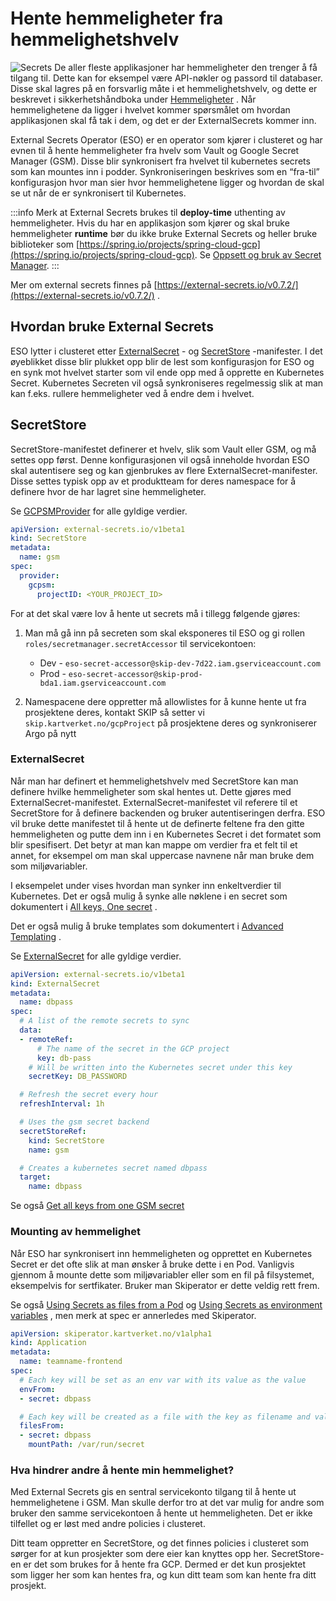 # Hente hemmeligheter fra hemmelighetshvelv

![Secrets](images/556138500.png)
De aller fleste applikasjoner har hemmeligheter den trenger å få tilgang til. Dette kan for eksempel være API-nøkler og passord til databaser. Disse skal lagres på en forsvarlig måte i et hemmelighetshvelv, og dette er beskrevet i sikkerhetshåndboka under [Hemmeligheter](https://kartverket.atlassian.net/wiki/spaces/SIK/pages/499351621/Hemmeligheter) . Når hemmelighetene da ligger i hvelvet kommer spørsmålet om hvordan applikasjonen skal få tak i dem, og det er der ExternalSecrets kommer inn.

External Secrets Operator (ESO) er en operator som kjører i clusteret og har evnen til å hente hemmeligheter fra hvelv som Vault og Google Secret Manager (GSM). Disse blir synkronisert fra hvelvet til kubernetes secrets som kan mountes inn i podder. Synkroniseringen beskrives som en “fra-til” konfigurasjon hvor man sier hvor hemmelighetene ligger og hvordan de skal se ut når de er synkronisert til Kubernetes.

:::info
Merk at External Secrets brukes til **deploy-time** uthenting av hemmeligheter. Hvis du har en applikasjon som kjører og skal bruke hemmeligheter **runtime** bør du ikke bruke External Secrets og heller bruke biblioteker som [https://spring.io/projects/spring-cloud-gcp](https://spring.io/projects/spring-cloud-gcp). Se [Oppsett og bruk av Secret Manager](../03-oppsett-og-bruk-av-secret-manager.md).
:::

Mer om external secrets finnes på [https://external-secrets.io/v0.7.2/](https://external-secrets.io/v0.7.2/) .

## Hvordan bruke External Secrets

ESO lytter i clusteret etter [ExternalSecret](https://external-secrets.io/v0.7.2/api/externalsecret/) - og [SecretStore](https://external-secrets.io/v0.7.2/api/secretstore/) -manifester. I det øyeblikket disse blir plukket opp blir de lest som konfigurasjon for ESO og en synk mot hvelvet starter som vil ende opp med å opprette en Kubernetes Secret. Kubernetes Secreten vil også synkroniseres regelmessig slik at man kan f.eks. rullere hemmeligheter ved å endre dem i hvelvet.

## SecretStore

SecretStore-manifestet definerer et hvelv, slik som Vault eller GSM, og må settes opp først. Denne konfigurasjonen vil også inneholde hvordan ESO skal autentisere seg og kan gjenbrukes av flere ExternalSecret-manifester. Disse settes typisk opp av et produktteam for deres namespace for å definere hvor de har lagret sine hemmeligheter.

Se [GCPSMProvider](https://external-secrets.io/v0.7.2/api/spec/#external-secrets.io/v1beta1.GCPSMProvider) for alle gyldige verdier.

```yaml
apiVersion: external-secrets.io/v1beta1
kind: SecretStore
metadata:
  name: gsm
spec:
  provider:
    gcpsm:
      projectID: <YOUR_PROJECT_ID>
```

For at det skal være lov å hente ut secrets må i tillegg følgende gjøres:

1. Man må gå inn på secreten som skal eksponeres til ESO og gi rollen `roles/secretmanager.secretAccessor` til servicekontoen:

    - Dev - `eso-secret-accessor@skip-dev-7d22.iam.gserviceaccount.com`
    - Prod - `eso-secret-accessor@skip-prod-bda1.iam.gserviceaccount.com`

2. Namespacene dere oppretter må allowlistes for å kunne hente ut fra prosjektene deres, kontakt SKIP så setter vi `skip.kartverket.no/gcpProject` på prosjektene deres og synkroniserer Argo på nytt

### ExternalSecret

Når man har definert et hemmelighetshvelv med SecretStore kan man definere hvilke hemmeligheter som skal hentes ut. Dette gjøres med ExternalSecret-manifestet. ExternalSecret-manifestet vil referere til et SecretStore for å definere backenden og bruker autentiseringen derfra. ESO vil bruke dette manifestet til å hente ut de definerte feltene fra den gitte hemmeligheten og putte dem inn i en Kubernetes Secret i det formatet som blir spesifisert. Det betyr at man kan mappe om verdier fra et felt til et annet, for eksempel om man skal uppercase navnene når man bruke dem som miljøvariabler.

I eksempelet under vises hvordan man synker inn enkeltverdier til Kubernetes. Det er også mulig å synke alle nøklene i en secret som dokumentert i [All keys, One secret](https://external-secrets.io/v0.7.2/guides/all-keys-one-secret/) .

Det er også mulig å bruke templates som dokumentert i [Advanced Templating](https://external-secrets.io/v0.7.2/guides/templating/) .

Se [ExternalSecret](https://external-secrets.io/v0.7.2/api/spec/#external-secrets.io/v1beta1.ExternalSecret) for alle gyldige verdier.

```yaml
apiVersion: external-secrets.io/v1beta1
kind: ExternalSecret
metadata:
  name: dbpass
spec:
  # A list of the remote secrets to sync
  data:
  - remoteRef:
      # The name of the secret in the GCP project
      key: db-pass
    # Will be written into the Kubernetes secret under this key
    secretKey: DB_PASSWORD

  # Refresh the secret every hour
  refreshInterval: 1h

  # Uses the gsm secret backend
  secretStoreRef:
    kind: SecretStore
    name: gsm

  # Creates a kubernetes secret named dbpass
  target:
    name: dbpass
```

Se også [Get all keys from one GSM secret](https://external-secrets.io/v0.8.1/guides/all-keys-one-secret/)

### Mounting av hemmelighet

Når ESO har synkronisert inn hemmeligheten og opprettet en Kubernetes Secret er det ofte slik at man ønsker å bruke dette i en Pod. Vanligvis gjennom å mounte dette som miljøvariabler eller som en fil på filsystemet, eksempelvis for sertfikater. Bruker man Skiperator er dette veldig rett frem.

Se også [Using Secrets as files from a Pod](https://kubernetes.io/docs/concepts/configuration/secret/#using-secrets-as-files-from-a-pod) og [Using Secrets as environment variables](https://kubernetes.io/docs/concepts/configuration/secret/#using-secrets-as-environment-variables) , men merk at spec er annerledes med Skiperator.

```yaml
apiVersion: skiperator.kartverket.no/v1alpha1
kind: Application
metadata:
  name: teamname-frontend
spec:
  # Each key will be set as an env var with its value as the value
  envFrom:
  - secret: dbpass

  # Each key will be created as a file with the key as filename and value as content
  filesFrom:
  - secret: dbpass
    mountPath: /var/run/secret
```

### Hva hindrer andre å hente min hemmelighet?

Med External Secrets gis en sentral servicekonto tilgang til å hente ut hemmelighetene i GSM. Man skulle derfor tro at det var mulig for andre som bruker den samme servicekontoen å hente ut hemmeligheten. Det er ikke tilfellet og er løst med andre policies i clusteret.

Ditt team oppretter en SecretStore, og det finnes policies i clusteret som sørger for at kun prosjekter som dere eier kan knyttes opp her. SecretStore-en er det som brukes for å hente fra GCP. Dermed er det kun prosjektet som ligger her som kan hentes fra, og kun ditt team som kan hente fra ditt prosjekt.
